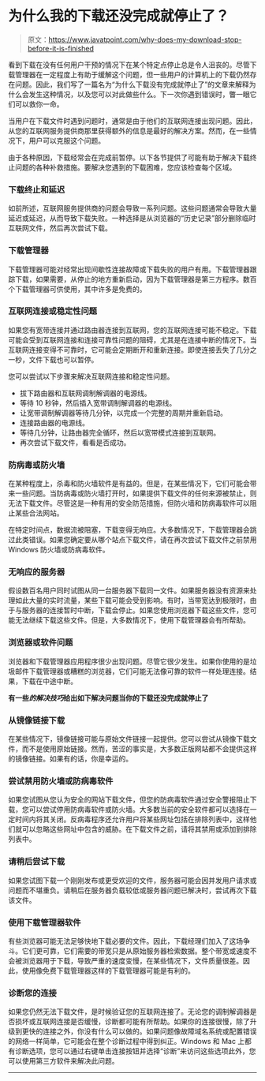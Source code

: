 # 为什么我的下载还没完成就停止了？

> 原文：<https://www.javatpoint.com/why-does-my-download-stop-before-it-is-finished>

看到下载在没有任何用户干预的情况下在某个特定点停止总是令人沮丧的。尽管下载管理器在一定程度上有助于缓解这个问题，但一些用户的计算机上的下载仍然存在问题。因此，我们写了一篇名为“为什么下载没有完成就停止了”的文章来解释为什么会发生这种情况，以及您可以对此做些什么。下一次你遇到错误时，瞥一眼它们可以救你一命。

当用户在下载文件时遇到问题时，通常是由于他们的互联网连接出现问题。因此，从您的互联网服务提供商那里获得额外的信息是最好的解决方案。然而，在一些情况下，用户可以克服这个问题。

由于各种原因，下载经常会在完成前暂停。以下各节提供了可能有助于解决下载终止问题的各种补救措施。要解决您遇到的下载困难，您应该检查每个区域。

### 下载终止和延迟

如前所述，互联网服务提供商的问题会导致一系列问题。这些问题通常会导致大量延迟或延迟，从而导致下载失败。一种选择是从浏览器的“历史记录”部分删除临时互联网文件，然后再次尝试下载。

### 下载管理器

下载管理器可能对经常出现间歇性连接故障或下载失败的用户有用。下载管理器跟踪下载，如果需要，从停止的地方重新启动，因为下载管理器是第三方程序。数百个下载管理器可供使用，其中许多是免费的。

### 互联网连接或稳定性问题

如果您有宽带连接并通过路由器连接到互联网，您的互联网连接可能不稳定。下载可能会受到互联网连接和连接可靠性问题的阻碍，尤其是在连接中断的情况下。当互联网连接变得不可靠时，它可能会定期断开和重新连接。即使连接丢失了几分之一秒，文件下载也可以暂停。

您可以尝试以下步骤来解决互联网连接和稳定性问题。

*   拔下路由器和互联网调制解调器的电源线。
*   等待 10 秒钟，然后插入宽带调制解调器的电源线。
*   让宽带调制解调器等待几分钟，以完成一个完整的周期并重新启动。
*   连接路由器的电源线。
*   等待几分钟，让路由器完全循环，然后以宽带模式连接到互联网。
*   再次尝试下载文件，看看是否成功。

### 防病毒或防火墙

在某种程度上，杀毒和防火墙软件是有益的。但是，在某些情况下，它们可能会带来一些问题。当防病毒或防火墙打开时，如果提供下载文件的任何来源被禁止，则无法下载文件。尽管这是一种有用的安全防范措施，但防火墙和防病毒软件可以阻止某些合法网站。

在特定时间点，数据流被阻塞，下载变得无响应。大多数情况下，下载管理器会跳过此类错误。如果您确定要从哪个站点下载文件，请在再次尝试下载文件之前禁用 Windows 防火墙或防病毒软件。

### 无响应的服务器

假设数百名用户同时试图从同一台服务器下载同一文件。如果服务器没有资源来处理如此大量的实时流量，某些下载可能会受到影响。有时，当带宽达到极限时，由于与服务器的连接暂时中断，下载会停止。如果您使用浏览器下载这些文件，您可能无法继续下载这些文件。但是，大多数情况下，使用下载管理器会有所帮助。

### 浏览器或软件问题

浏览器和下载管理器应用程序很少出现问题。尽管它很少发生。如果你使用的是垃圾邮件下载管理器或糟糕的浏览器，它们可能无法像可靠的软件一样处理连接。结果，下载在中途中断。

**有一些*的解决技巧*给出如下解决问题当你的下载还没完成就停止了**

### 从镜像链接下载

在某些情况下，镜像链接可能与原始文件链接一起提供。您可以尝试从镜像下载文件，而不是使用原始链接。然而，苦涩的事实是，大多数正版网站都不会提供这样的镜像链接。如果有的话，你是幸运的。

### 尝试禁用防火墙或防病毒软件

如果您试图从您认为安全的网站下载文件，但您的防病毒软件通过安全警报阻止下载，您可以尝试停用防病毒软件或防火墙。大多数当前的安全软件都可以选择在一定时间内将其关闭。反病毒程序还允许用户将某些网址包括在排除列表中，这样他们就可以忽略这些网址中包含的威胁。在下载文件之前，请将其禁用或添加到排除列表中。

### 请稍后尝试下载

如果您试图下载一个刚刚发布或更受欢迎的文件，服务器可能会因并发用户请求或问题而不堪重负。请稍后在服务器负载较低或服务器问题已解决时，尝试再次下载该文件。

### 使用下载管理器软件

有些浏览器可能无法足够快地下载必要的文件。因此，下载经理们加入了这场争斗。它们更可靠，它们需要的带宽只是从原始服务器检索数据。整个带宽或速度不会被浏览器用于下载，导致严重的速度变慢，在某些情况下，文件质量很差。因此，使用像免费下载管理器这样的下载管理器可能是有利的。

### 诊断您的连接

如果您仍然无法下载文件，是时候验证您的互联网连接了。无论您的调制解调器是否损坏或互联网连接是否缓慢，诊断都可能有所帮助。如果你的连接很慢，除了升级到更快的连接之外，你没有什么可以做的。如果问题像故障域名系统或配置错误的网络一样简单，它可能会在整个诊断过程中得到纠正。Windows 和 Mac 上都有诊断选项，您可以通过右键单击连接按钮并选择“诊断”来访问这些选项此外，您可以使用第三方软件来解决此问题。

* * *
